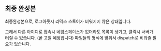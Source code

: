## 최종 완성본
최종완성본으로, 로그아웃시 리덕스 스토어가 비워지지 않은 상태입니다.

그래서 다른 아이디로 접속시 네임스페이스가 없더라도 목록이 생기고, 클릭시 서버가 터질 수 있습니다.
(곧 고칠 예정입니다)
파일들의 형식에 맞춰서 dispatch로 비워줄 필요가 있습니다.
